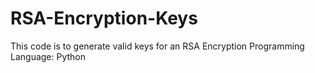 # RSA-Encryption-Keys
This code is to generate valid keys for an RSA Encryption
Programming Language: Python
